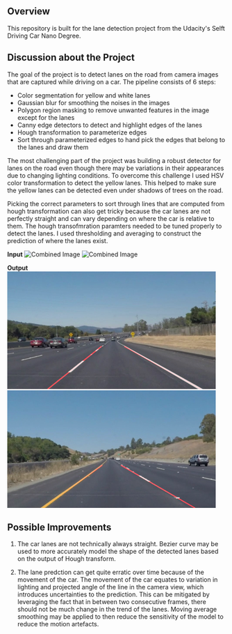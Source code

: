 **Overview**
---

This repository is built for the lane detection project from the Udacity's Selft Driving Car Nano Degree.

**Discussion about the Project**
--

The goal of the project is to detect lanes on the road from camera images that are captured while driving on a car. The pipeline consists of 6 steps:

* Color segmentation for yellow and white lanes
* Gaussian blur for smoothing the noises in the images
* Polygon region masking to remove unwanted features in the image except for the lanes
* Canny edge detectors to detect and highlight edges of the lanes
* Hough transformation to parameterize edges 
* Sort through parameterized edges to hand pick the edges that belong to the lanes and draw them

The most challenging part of the project was building a robust detector for lanes on the road even though there may be variations in their appearances due to changing lighting conditions. To overcome this challenge I used HSV color transformation to detect the yellow lanes. This helped to make sure the yellow lanes can be detected even under shadows of trees on the road.

Picking the correct parameters to sort through lines that are computed from hough transformation can also get tricky because the car lanes are not perfectly straight and can vary depending on where the car is relative to them. The hough transofmration paramters needed to be tuned properly to detect the lanes. I used thresholding and averaging to construct the prediction of where the lanes exist.

**Input**
<img src="solidWhiteCurve.jpg" width="480" alt="Combined Image" />
<img src="solidYellowCurve.jpg" width="480" alt="Combined Image" />

**Output**
<img src="solidWhiteCurve_detected.jpg" width="480" alt="Combined Image" />
<img src="solidYellowCurve_detected.jpg" width="480" alt="Combined Image" />

**Possible Improvements**
--
1. The car lanes are not technically always straight. Bezier curve may be used to more accurately model the shape of the detected lanes based on the output of Hough transform.

2. The lane predction can get quite erratic over time because of the movement of the car. The movement of the car equates to variation in lighting and projected angle of the line in the camera view, which introduces uncertainties to the prediction. This can be mitigated by leveraging the fact that in between two consecutive frames, there should not be much change in the trend of the lanes. Moving average smoothing may be applied to then reduce the sensitivity of the model to reduce the motion artefacts.

